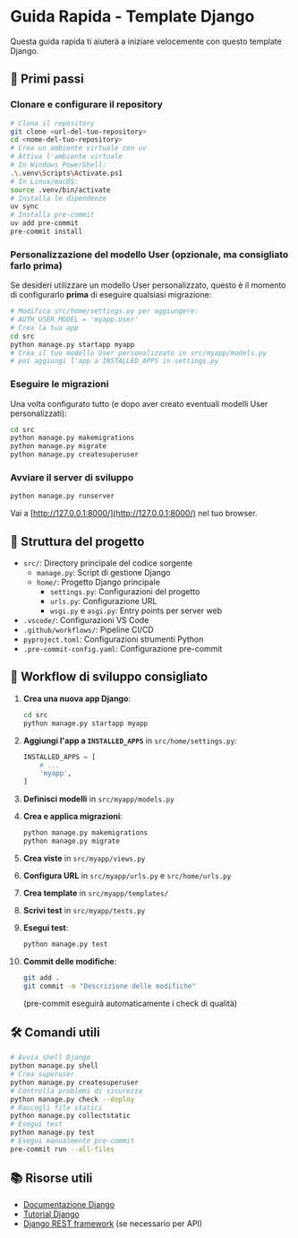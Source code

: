 # Guida Rapida - Template Django

Questa guida rapida ti aiuterà a iniziare velocemente con questo template Django.

## 🚀 Primi passi

### Clonare e configurare il repository

```bash
# Clona il repository
git clone <url-del-tuo-repository>
cd <nome-del-tuo-repository>
# Crea un ambiente virtuale con uv
# Attiva l'ambiente virtuale
# In Windows PowerShell:
.\.venv\Scripts\Activate.ps1
# In Linux/macOS:
source .venv/bin/activate
# Installa le dipendenze
uv sync
# Installa pre-commit
uv add pre-commit
pre-commit install
```

### Personalizzazione del modello User (opzionale, ma consigliato farlo prima)

Se desideri utilizzare un modello User personalizzato, questo è il momento di configurarlo **prima** di eseguire
qualsiasi migrazione:

```bash
# Modifica src/home/settings.py per aggiungere:
# AUTH_USER_MODEL = 'myapp.User'
# Crea la tua app
cd src
python manage.py startapp myapp
# Crea il tuo modello User personalizzato in src/myapp/models.py
# poi aggiungi l'app a INSTALLED_APPS in settings.py
```

### Eseguire le migrazioni

Una volta configurato tutto (e dopo aver creato eventuali modelli User personalizzati):

```bash
cd src
python manage.py makemigrations
python manage.py migrate
python manage.py createsuperuser
```

### Avviare il server di sviluppo

```bash
python manage.py runserver
```

Vai a [http://127.0.0.1:8000/](http://127.0.0.1:8000/) nel tuo browser.

## 📁 Struttura del progetto

- `src/`: Directory principale del codice sorgente
  - `manage.py`: Script di gestione Django
  - `home/`: Progetto Django principale
    - `settings.py`: Configurazioni del progetto
    - `urls.py`: Configurazione URL
    - `wsgi.py` e `asgi.py`: Entry points per server web
- `.vscode/`: Configurazioni VS Code
- `.github/workflows/`: Pipeline CI/CD
- `pyproject.toml`: Configurazioni strumenti Python
- `.pre-commit-config.yaml`: Configurazione pre-commit

## 🔄 Workflow di sviluppo consigliato

1. **Crea una nuova app Django**:

   ```bash
   cd src
   python manage.py startapp myapp
   ```

2. **Aggiungi l'app a `INSTALLED_APPS`** in `src/home/settings.py`:

   ```python
   INSTALLED_APPS = [
       # ...
       'myapp',
   ]
   ```

3. **Definisci modelli** in `src/myapp/models.py`
4. **Crea e applica migrazioni**:

   ```bash
   python manage.py makemigrations
   python manage.py migrate
   ```

5. **Crea viste** in `src/myapp/views.py`
6. **Configura URL** in `src/myapp/urls.py` e `src/home/urls.py`
7. **Crea template** in `src/myapp/templates/`
8. **Scrivi test** in `src/myapp/tests.py`
9. **Esegui test**:

   ```bash
   python manage.py test
   ```

10. **Commit delle modifiche**:

    ```bash
    git add .
    git commit -m "Descrizione delle modifiche"
    ```

    (pre-commit eseguirà automaticamente i check di qualità)

## 🛠️ Comandi utili

```bash
# Avvia shell Django
python manage.py shell
# Crea superuser
python manage.py createsuperuser
# Controlla problemi di sicurezza
python manage.py check --deploy
# Raccogli file statici
python manage.py collectstatic
# Esegui test
python manage.py test
# Esegui manualmente pre-commit
pre-commit run --all-files
```

## 📚 Risorse utili

- [Documentazione Django](https://docs.djangoproject.com/)
- [Tutorial Django](https://docs.djangoproject.com/en/5.2/intro/tutorial01/)
- [Django REST framework](https://www.django-rest-framework.org/) (se necessario per API)

